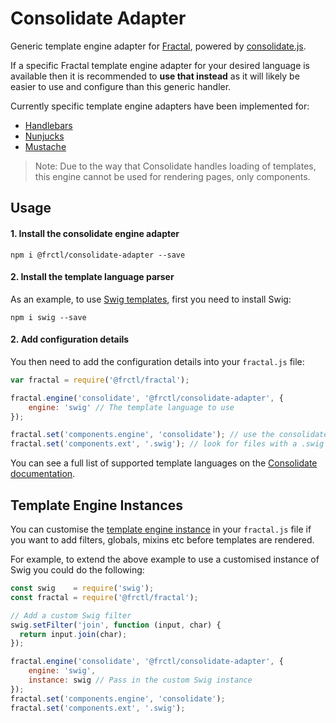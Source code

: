 # Consolidate Adapter

Generic template engine adapter for [Fractal](http://frctl.github.io), powered by [consolidate.js](https://github.com/tj/consolidate.js).

If a specific Fractal template engine adapter for your desired language is available then it is recommended to **use that instead** as it will likely be easier to use and configure than this generic handler.

Currently specific template engine adapters have been implemented for:

* [Handlebars](https://github.com/frctl/handlebars-adapter)
* [Nunjucks](https://github.com/frctl/nunjucks-adapter)
* [Mustache](https://github.com/frctl/mustache-adapter)

> Note: Due to the way that Consolidate handles loading of templates, this engine cannot be used for rendering pages, only components.

## Usage

#### 1. Install the consolidate engine adapter

```shell
npm i @frctl/consolidate-adapter --save
```

#### 2. Install the template language parser

As an example, to use [Swig templates](http://paularmstrong.github.io/swig/), first you need to install Swig:

```shell
npm i swig --save
```

#### 2. Add configuration details

You then need to add the configuration details into your `fractal.js` file:

```js
var fractal = require('@frctl/fractal');

fractal.engine('consolidate', '@frctl/consolidate-adapter', {
    engine: 'swig' // The template language to use
});

fractal.set('components.engine', 'consolidate'); // use the consolidate handler
fractal.set('components.ext', '.swig'); // look for files with a .swig file extension
```

You can see a full list of supported template languages on the [Consolidate documentation](https://github.com/tj/consolidate.js).

## Template Engine Instances

You can customise the [template engine instance](https://github.com/tj/consolidate.js#template-engine-instances) in your `fractal.js` file if you want to add filters, globals, mixins etc before templates are rendered.

For example, to extend the above example to use a customised instance of Swig you could do the following:

```js
const swig    = require('swig');
const fractal = require('@frctl/fractal');

// Add a custom Swig filter
swig.setFilter('join', function (input, char) {
  return input.join(char);
});

fractal.engine('consolidate', '@frctl/consolidate-adapter', {
    engine: 'swig',
    instance: swig // Pass in the custom Swig instance
});
fractal.set('components.engine', 'consolidate');
fractal.set('components.ext', '.swig');
```
